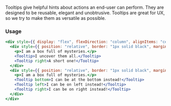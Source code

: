 Tooltips give helpful hints about actions an end-user can perform. They are designed to be reusable, elegant and unobtrusive. Tooltips are great for UX, so we try to make them as versatile as possible.

### Usage

```jsx
<div style={{ display: "flex", flexDirection: "column", alignItems: "center" }}>
  <div style={{ position: "relative", border: "1px solid black", margin: 20, padding: 5, width: 80 }}>
    <p>I am a box full of mysteries.</p>
    <Tooltip>I uncover them all.</Tooltip>
    <Tooltip right>A short one!</Tooltip>
  </div>
  <div style={{ position: "relative", border: "1px solid black", margin: 20, padding: 5, width: 80 }}>
    <p>I am a box full of mysteries.</p>
    <Tooltip bottom>I can be at the bottom instead!</Tooltip>
    <Tooltip left>I can be on left instead!</Tooltip>
    <Tooltip right>I can be on right instead!</Tooltip>
  </div>
</div>
```
